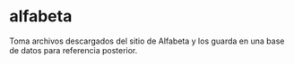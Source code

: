 # alfabeta 
Toma archivos descargados del sitio de Alfabeta y los guarda en una base de datos para referencia posterior.